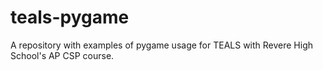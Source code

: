 # teals-pygame
A repository with examples of pygame usage for TEALS with Revere High School's AP CSP course.
